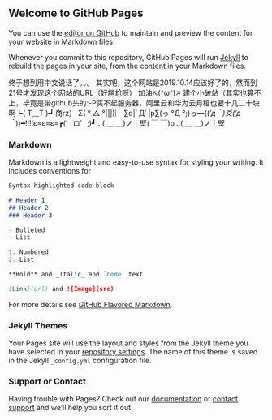 ## Welcome to GitHub Pages

You can use the [editor on GitHub](https://github.com/blidung/-blidung-.github.io/edit/master/index.md) to maintain and preview the content for your website in Markdown files.

Whenever you commit to this repository, GitHub Pages will run [Jekyll](https://jekyllrb.com/) to rebuild the pages in your site, from the content in your Markdown files.

终于想到用中文说话了。。。
其实吧，这个网站是2019.10.14应该好了的，然而到21号才发现这个网站的URL（好尴尬呀）
加油↖(^ω^)↗
建个小破站（其实也算不上，毕竟是带github头的:-P买不起服务器，阿里云和华为云月租也要十几二十块啊┗( T﹏T )┛商rz）
Σ( ° △ °|||)︴
∑q|ﾟДﾟ|p∑(っ °Д °;)っ━((*′д｀)爻(′д｀*))━!!!!ε=ε=ε=┏(゜ロ゜;)┛...( ＿ ＿)ノ｜壁( ￣ ￣)σ…( ＿ ＿)ノ｜壁

### Markdown

Markdown is a lightweight and easy-to-use syntax for styling your writing. It includes conventions for

```markdown
Syntax highlighted code block

# Header 1
## Header 2
### Header 3

- Bulleted
- List

1. Numbered
2. List

**Bold** and _Italic_ and `Code` text

[Link](url) and ![Image](src)
```

For more details see [GitHub Flavored Markdown](https://guides.github.com/features/mastering-markdown/).

### Jekyll Themes

Your Pages site will use the layout and styles from the Jekyll theme you have selected in your [repository settings](https://github.com/blidung/-blidung-.github.io/settings). The name of this theme is saved in the Jekyll `_config.yml` configuration file.

### Support or Contact

Having trouble with Pages? Check out our [documentation](https://help.github.com/categories/github-pages-basics/) or [contact support](https://github.com/contact) and we’ll help you sort it out.
